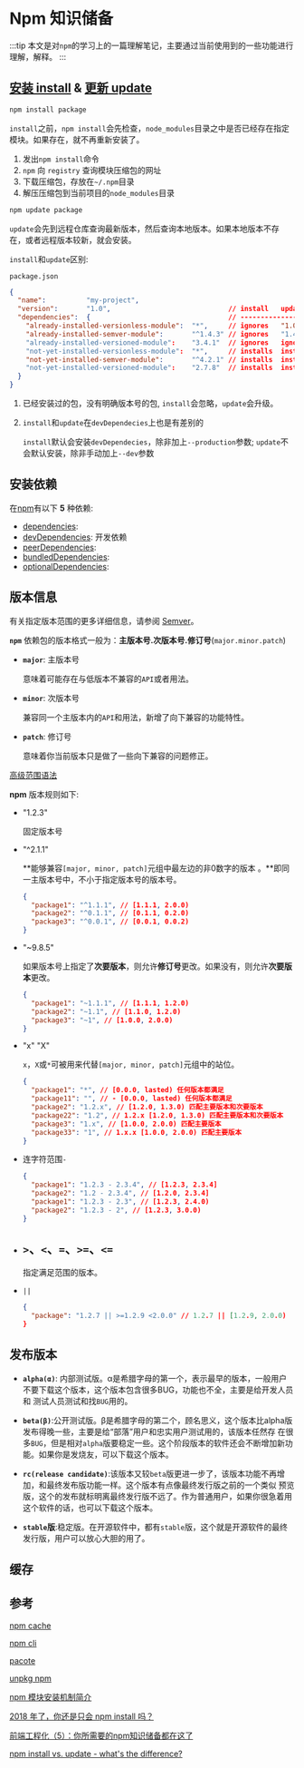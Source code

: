 # Npm 知识储备

:::tip
本文是对`npm`的学习上的一篇理解笔记，主要通过当前使用到的一些功能进行理解，解释。
:::

## [安装 install](https://docs.npmjs.com/cli/install) & [更新 update](https://docs.npmjs.com/cli/update)

```bash
npm install package
```

`install`之前，`npm install`会先检查，`node_modules`目录之中是否已经存在指定模块。如果存在，就不再重新安装了。

1. 发出`npm install`命令
2. `npm` 向 `registry` 查询模块压缩包的网址
3. 下载压缩包，存放在`~/.npm`目录
4. 解压压缩包到当前项目的`node_modules`目录

```bash
npm update package
```

`update`会先到远程仓库查询最新版本，然后查询本地版本。如果本地版本不存在，或者远程版本较新，就会安装。

`install`和`update`区别:

`package.json`

```json
{
  "name":          "my-project",
  "version":       "1.0",                             // install   update
  "dependencies":  {                                  // ------------------
    "already-installed-versionless-module":  "*",     // ignores   "1.0" -> "1.1"
    "already-installed-semver-module":       "^1.4.3" // ignores   "1.4.3" -> "1.5.2"
    "already-installed-versioned-module":    "3.4.1"  // ignores   ignores
    "not-yet-installed-versionless-module":  "*",     // installs  installs
    "not-yet-installed-semver-module":       "^4.2.1" // installs  installs
    "not-yet-installed-versioned-module":    "2.7.8"  // installs  installs
  }
}
```

1. 已经安装过的包，没有明确版本号的包, `install`会忽略，`update`会升级。

2. `install`和`update`在`devDependecies`上也是有差别的

   `install`默认会安装`devDependecies`，除非加上`--production`参数; `update`不会默认安装，除非手动加上`--dev`参数

## 安装依赖

在[npm](https://www.npmjs.com/)有以下 **5** 种依赖:

- [dependencies](https://docs.npmjs.com/files/package.json#dependencies): 
- [devDependencies](https://docs.npmjs.com/files/package.json#devdependencies): 开发依赖
- [peerDependencies](https://docs.npmjs.com/files/package.json#peerdependencies): 
- [bundledDependencies](https://docs.npmjs.com/files/package.json#bundleddependencies): 
- [optionalDependencies](https://docs.npmjs.com/files/package.json#optionaldependencies): 

## 版本信息

有关指定版本范围的更多详细信息，请参阅 [Semver](https://docs.npmjs.com/misc/semver)。

**`npm`** 依赖包的版本格式一般为：**主版本号.次版本号.修订号**(`major.minor.patch`)

- **`major`**: 主版本号

  意味着可能存在与低版本不兼容的`API`或者用法。

- **`minor`**: 次版本号

  兼容同一个主版本内的`API`和用法，新增了向下兼容的功能特性。

- **`patch`**: 修订号

  意味着你当前版本只是做了一些向下兼容的问题修正。

[高级范围语法](https://docs.npmjs.com/misc/semver#advanced-range-syntax)

**npm** 版本规则如下:

- "1.2.3"

  固定版本号

- "^2.1.1"

  **能够兼容`[major, minor, patch]`元组中最左边的非0数字的版本 。**即同一主版本号中，不小于指定版本号的版本号。

  ```json
  {
    "package1": "^1.1.1", // [1.1.1, 2.0.0)
    "package2": "^0.1.1", // [0.1.1, 0.2.0)
    "package3": "^0.0.1", // [0.0.1, 0.0.2)
  }
  ```

  

- "~9.8.5"

  如果版本号上指定了**次要版本**，则允许**修订号**更改。如果没有，则允许**次要版本**更改。

  ```json
  {
    "package1": "~1.1.1", // [1.1.1, 1.2.0)
    "package2": "~1.1", // [1.1.0, 1.2.0)
    "package3": "~1", // [1.0.0, 2.0.0)
  }
  ```

  

- "x" "X"

  `x`，`X`或`*`可被用来代替`[major, minor, patch]`元组中的站位。

  ```json
  {
    "package1": "*", // [0.0.0, lasted) 任何版本都满足
    "package11": "", // - [0.0.0, lasted) 任何版本都满足
    "package2": "1.2.x", // [1.2.0, 1.3.0) 匹配主要版本和次要版本
    "package22": "1.2", // 1.2.x [1.2.0, 1.3.0) 匹配主要版本和次要版本
    "package3": "1.x", // [1.0.0, 2.0.0) 匹配主要版本
    "package33": "1", // 1.x.x [1.0.0, 2.0.0) 匹配主要版本
  }
  ```

  

- 连字符范围`-`

  

  ```json
  {
    "package1": "1.2.3 - 2.3.4", // [1.2.3, 2.3.4]
    "package2": "1.2 - 2.3.4", // [1.2.0, 2.3.4]
    "package1": "1.2.3 - 2.3", // [1.2.3, 2.4.0)
    "package2": "1.2.3 - 2", // [1.2.3, 3.0.0)
  }
  ```

  

- ## `>`、`<`、`=`、`>=`、`<=`

  指定满足范围的版本。

- `||`

  ```json
  {
    "package": "1.2.7 || >=1.2.9 <2.0.0" // 1.2.7 || [1.2.9, 2.0.0)
  }
  ```

  

## 发布版本

- **`alpha(α)`**: 内部测试版。α是希腊字母的第一个，表示最早的版本，一般用户不要下载这个版本，这个版本包含很多BUG，功能也不全，主要是给开发人员和 测试人员测试和找`BUG`用的。

- **`beta(β)`**:公开测试版。β是希腊字母的第二个，顾名思义，这个版本比alpha版发布得晚一些，主要是给“部落”用户和忠实用户测试用的，该版本任然存 在很多`BUG`，但是相对`alpha`版要稳定一些。这个阶段版本的软件还会不断增加新功能。如果你是发烧友，可以下载这个版本。

- **`rc(release candidate)`**:该版本又较`beta`版更进一步了，该版本功能不再增加，和最终发布版功能一样。这个版本有点像最终发行版之前的一个类似 预览版，这个的发布就标明离最终发行版不远了。作为普通用户，如果你很急着用这个软件的话，也可以下载这个版本。
- **`stable`版**:稳定版。在开源软件中，都有`stable`版，这个就是开源软件的最终发行版，用户可以放心大胆的用了。

## 缓存

## 参考

[npm cache](https://docs.npmjs.com/cli/cache)

[npm cli](https://github.com/npm/cli)

[pacote](https://github.com/npm/pacote)

[unpkg npm](https://unpkg.com/browse/npm@6.10.3/lib/)

[npm 模块安装机制简介](http://www.ruanyifeng.com/blog/2016/01/npm-install.html)

[2018 年了，你还是只会 npm install 吗？](https://juejin.im/post/5ab3f77df265da2392364341)

[前端工程化（5）：你所需要的npm知识储备都在这了](https://juejin.im/post/5d08d3d3f265da1b7e103a4d)

[npm install vs. update - what's the difference?](https://stackoverflow.com/questions/12478679/npm-install-vs-update-whats-the-difference)



